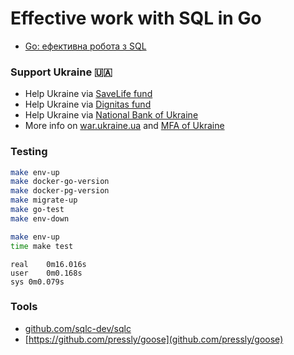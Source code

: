 # Effective work with SQL in Go
- [Go: ефективна робота з SQL](https://dou.ua/forums/topic/34806/)

### Support Ukraine 🇺🇦
- Help Ukraine via [SaveLife fund](https://savelife.in.ua/en/donate-en/)
- Help Ukraine via [Dignitas fund](https://dignitas.fund/donate/)
- Help Ukraine via [National Bank of Ukraine](https://bank.gov.ua/en/news/all/natsionalniy-bank-vidkriv-spetsrahunok-dlya-zboru-koshtiv-na-potrebi-armiyi)
- More info on [war.ukraine.ua](https://war.ukraine.ua/) and [MFA of Ukraine](https://twitter.com/MFA_Ukraine)

### Testing
```bash
make env-up
make docker-go-version
make docker-pg-version
make migrate-up
make go-test
make env-down
```
```bash
make env-up
time make test
```
```text
real	0m16.016s
user	0m0.168s
sys	0m0.079s
```

### Tools
* [github.com/sqlc-dev/sqlc](https://github.com/sqlc-dev/sqlc)
* [https://github.com/pressly/goose](github.com/pressly/goose)
